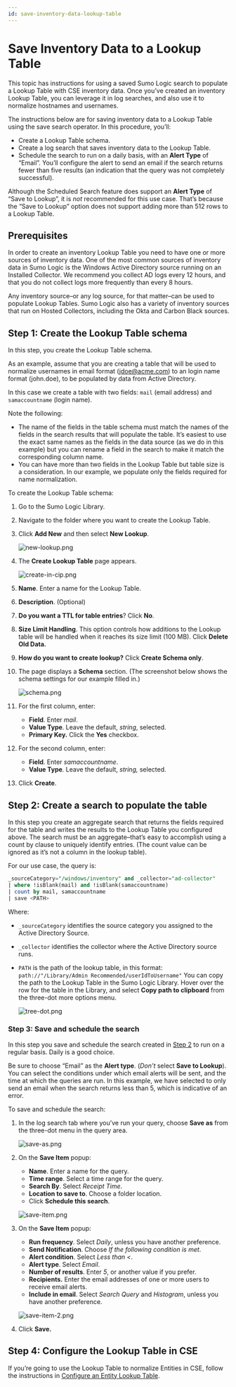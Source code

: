 ```yaml
---
id: save-inventory-data-lookup-table
---
```


# Save Inventory Data to a Lookup Table

This topic has instructions for using a saved Sumo Logic search to populate a Lookup Table with CSE inventory data. Once you’ve created an inventory Lookup Table, you can leverage it in log searches, and also use it to normalize hostnames and usernames. 

The instructions below are for saving inventory data to a Lookup Table using the save search operator. In this procedure, you’ll:

* Create a Lookup Table schema.
* Create a log search that saves inventory data to the Lookup Table.
* Schedule the search to run on a daily basis, with an **Alert Type** of “Email”. You’ll configure the alert to send an email if the search returns fewer than five results (an indication that the query was not completely successful).

Although the Scheduled Search feature does support an **Alert Type** of “Save to Lookup”, it is *not* recommended for this use case. That’s because the “Save to Lookup” option does not support adding more than 512 rows to a Lookup Table.  

## Prerequisites 

In order to create an inventory Lookup Table you need to have one or more sources of inventory data. One of the most common sources of inventory data in Sumo Logic is the Windows Active Directory source running on an Installed Collector. We recommend you collect AD logs every 12 hours, and that you do not collect logs more frequently than every 8 hours.

Any inventory source–or any log source, for that matter–can be used to populate Lookup Tables. Sumo Logic also has a variety of inventory sources that run on Hosted Collectors, including the Okta and Carbon Black sources.

## Step 1: Create the Lookup Table schema

In this step, you create the Lookup Table schema.

As an example, assume that you are creating a table that will be used to normalize usernames in email format (jdoe@acme.com) to an login name format (john.doe), to be populated by data from Active Directory.  

In this case we create a table with two fields: `mail` (email address) and `samaccountname` (login name).   

Note the following:  

* The name of the fields in the table schema must match the names of the fields in the search results that will populate the table. It’s easiest to use the exact same names as the fields in the data source (as we do in this example) but you can rename a field in the search to make it match the corresponding column name.  
* You can have more than two fields in the Lookup Table but table size is a consideration. In our example, we populate only the fields required for name normalization.  

To create the Lookup Table schema:

1. Go to the Sumo Logic Library.
1. Navigate to the folder where you want to create the Lookup Table.
1. Click **Add New** and then select **New Lookup**.

    ![new-lookup.png](/img/cloud-siem-enterprise/new-lookup.png)
1. The **Create Lookup Table** page appears.

    ![create-in-cip.png](/img/cloud-siem-enterprise/create-in-cip.png)
1. **Name**. Enter a name for the Lookup Table.
1. **Description**. (Optional)
1. **Do you want a TTL for table entries**? Click **No**.
1. **Size Limit Handling**. This option controls how additions to the Lookup table will be handled when it reaches its size limit (100 MB). Click **Delete Old Data.**
1. **How do you want to create lookup?** Click **Create Schema only**.
1. The page displays a **Schema** section. (The screenshot below shows the schema settings for our example filled in.)

    ![schema.png](/img/cloud-siem-enterprise/schema.png)
1. For the first column, enter: 

   * **Field**. Enter *mail*.
   * **Value Type**. Leave the default, *string*, selected. 
   * **Primary Key.** Click the **Yes** checkbox.

1. For the second column, enter: 

   * **Field**. Enter *samaccountname*. 
   * **Value Type**. Leave the default, *string,* selected.

1. Click **Create**. 

## Step 2: Create a search to populate the table

In this step you create an aggregate search that returns the fields required for the table and writes the results to the Lookup Table you configured above. The search must be an aggregate–that’s easy to accomplish using a count by clause to uniquely identify entries. (The count value can be ignored as it’s not a column in the lookup table).    

For our use case, the query is:

```sql
_sourceCategory="/windows/inventory" and _collector="ad-collector" 
| where !isBlank(mail) and !isBlank(samaccountname) 
| count by mail, samaccountname
| save <PATH>
```

Where:

* `_sourceCategory` identifies the source category you assigned to the Active Directory Source.
* `_collector` identifies the collector where the Active Directory source runs. 
* `PATH` is the path of the lookup table, in this format:   `path://"/Library/Admin Recommended/userIdToUsername"` You can copy the path to the Lookup Table in the Sumo Logic Library. Hover over the row for the table in the Library, and select **Copy path to clipboard** from the three-dot more options menu.

    ![tree-dot.png](/img/cloud-siem-enterprise/tree-dot.png)

### Step 3: Save and schedule the search

In this step you save and schedule the search created in [Step 2](#step-2-create-a-search-to-populate-the-table) to run on a regular basis. Daily is a good choice. 

Be sure to choose “Email” as the **Alert type**. (*Don’t* select **Save to Lookup**). You can select the conditions under which email alerts will be sent, and the time at which the queries are run. In this example, we have selected to only send an email when the search returns less than 5, which is indicative of an error.  

To save and schedule the search:

1. In the log search tab where you’ve run your query, choose **Save as** from the three-dot menu in the query area.

    ![save-as.png](/img/cloud-siem-enterprise/save-as.png)
1. On the **Save Item** popup: 

   * **Name**. Enter a name for the query. 
   * **Time range**. Select a time range for the query. 
   * **Search By**. Select *Receipt Time*.   
   * **Location to save to**. Choose a folder location. 
   * Click **Schedule this search**.    

    ![save-item.png](/img/cloud-siem-enterprise/save-item.png)
1. On the **Save Item** popup: 

   * **Run frequency**. Select *Daily*, unless you have another preference. 
   * **Send Notification**. Choose *If the following condition is met*. 
   * **Alert condition**. Select *Less than \<*. 
   * **Alert type**. Select *Email*. 
   * **Number of results**. Enter *5*, or another value if you prefer. 
   * **Recipients.** Enter the email addresses of one or more users to receive email alerts. 
   * **Include in email**. Select *Search Query* and *Histogram*, unless you have another preference.    

    ![save-item-2.png](/img/cloud-siem-enterprise/save-item-2.png)
1. Click **Save.**

## Step 4: Configure the Lookup Table in CSE

If you’re going to use the Lookup Table to normalize Entities in CSE, follow the instructions in [Configure an Entity Lookup Table](configure-entity-lookup-table.md).
